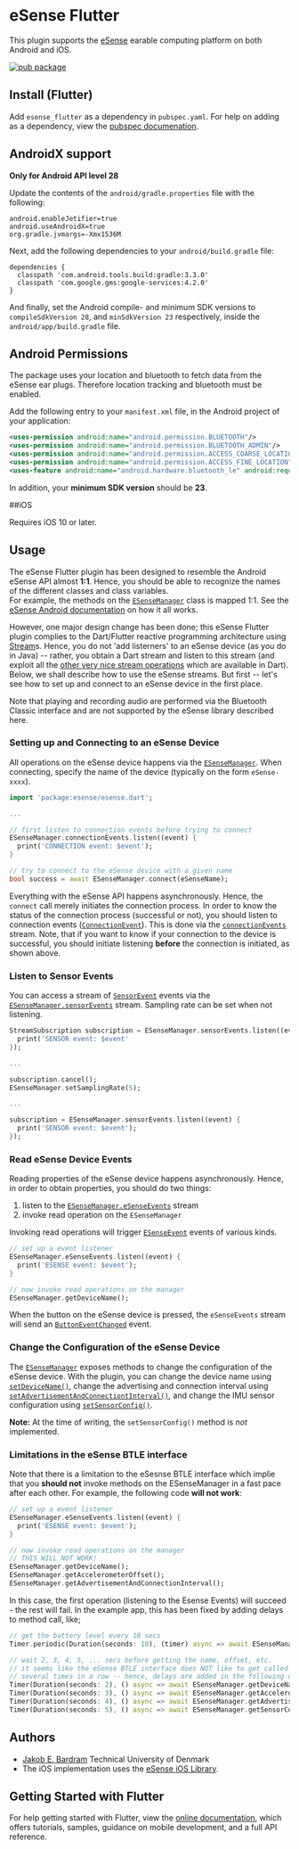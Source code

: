# eSense Flutter

This plugin supports the [eSense](http://www.esense.io) earable computing platform on both Android and iOS.


[![pub package](https://img.shields.io/pub/v/esense_flutter.svg)](https://pub.dartlang.org/packages/esense_flutter)

## Install (Flutter)
Add ```esense_flutter``` as a dependency in  `pubspec.yaml`.
For help on adding as a dependency, view the [pubspec documenation](https://flutter.io/using-packages/).

## AndroidX support
**Only for Android API level 28**

Update the contents of the `android/gradle.properties` file with the following:
```
android.enableJetifier=true
android.useAndroidX=true
org.gradle.jvmargs=-Xmx1536M
```

Next, add the following dependencies to your `android/build.gradle` file:
```
dependencies {
  classpath 'com.android.tools.build:gradle:3.3.0'
  classpath 'com.google.gms:google-services:4.2.0'
} 
```

And finally, set the Android compile- and minimum SDK versions to `compileSdkVersion 28`, 
and `minSdkVersion 23` respectively, inside the `android/app/build.gradle` file.

## Android Permissions
The package uses your location and bluetooth to fetch data from the eSense ear plugs.
Therefore location tracking and bluetooth must be enabled.

Add the following entry to your `manifest.xml` file, in the Android project of your application:

```xml
<uses-permission android:name="android.permission.BLUETOOTH"/>
<uses-permission android:name="android.permission.BLUETOOTH_ADMIN"/>
<uses-permission android:name="android.permission.ACCESS_COARSE_LOCATION" />
<uses-permission android:name="android.permission.ACCESS_FINE_LOCATION" />
<uses-feature android:name="android.hardware.bluetooth_le" android:required="true"/>
```

In addition, your __minimum SDK version__ should be __23__.

##iOS

Requires iOS 10 or later.

## Usage

The eSense Flutter plugin has been designed to resemble the Android eSense API almost __1:1__. Hence, you should be able
to recognize the names of the different classes and class variables.  
For example, the methods on the [`ESenseManager`](https://pub.dev/documentation/esense/latest/esense/ESenseManager-class.html) class is mapped 1:1. 
See the [eSense Android documentation](http://www.esense.io/share/eSense-Android-Library.pdf) on how it all works.

However, one major design change has been done; this eSense Flutter plugin complies to the Dart/Flutter reactive programming 
architecture using [Stream](https://api.dartlang.org/stable/2.4.0/dart-async/Stream-class.html)s.
Hence, you do not 'add listerners' to an eSense device (as you do in Java) -- rather, you obtain a Dart stream and listen
to this stream (and exploit all the [other very nice stream operations](https://dart.dev/tutorials/language/streams) which are available in Dart).
Below, we shall describe how to use the eSense streams. 
But first -- let's see how to set up and connect to an eSense device in the first place.

Note that playing and recording audio are performed via the Bluetooth Classic interface and are not 
supported by the eSense library described here.



### Setting up and Connecting to an eSense Device

All operations on the eSense device happens via the [`ESenseManager`](https://pub.dev/documentation/esense/latest/esense/ESenseManager-class.html).
When connecting, specify the name of the device (typically on the form `eSense-xxxx`).

```dart
import 'package:esense/esense.dart';

...

// first listen to connection events before trying to connect
ESenseManager.connectionEvents.listen((event) {
  print('CONNECTION event: $event');
}

// try to connect to the eSense device with a given name
bool success = await ESenseManager.connect(eSenseName);
```

Everything with the eSense API happens asynchronously. Hence, the `connect` call merely initiates the connection
process. In order to know the status of the connection process (successful or not), you should listen to 
connection events ([`ConnectionEvent`](https://pub.dev/documentation/esense/latest/esense/ConnectionEvent-class.html)).
This is done via the [`connectionEvents`](https://pub.dev/documentation/esense/latest/esense/ESenseManager/connectionEvents.html) stream.
Note, that if you want to know if your connection to the device is successful, you should initiate listening
__before__ the connection is initiated, as shown above.

### Listen to Sensor Events

You can access a stream of [`SensorEvent`](https://pub.dev/documentation/esense/latest/esense/SensorEvent-class.html) 
events via the [`ESenseManager.sensorEvents`](https://pub.dev/documentation/esense/latest/esense/ESenseManager/sensorEvents.html) stream.
Sampling rate can be set when not listening.

`````dart
StreamSubscription subscription = ESenseManager.sensorEvents.listen((event) {
  print('SENSOR event: $event'
});

...

subscription.cancel();
ESenseManager.setSamplingRate(5);

... 

subscription = ESenseManager.sensorEvents.listen((event) {
  print('SENSOR event: $event');
});
`````

### Read eSense Device Events

Reading properties of the eSense device happens asynchronously. Hence, in order to obtain properties, you should 
do two things:

  1. listen to the [`ESenseManager.eSenseEvents`](https://pub.dev/documentation/esense/latest/esense/ESenseManager/eSenseEvents.html) stream
  2. invoke read operation on the `ESenseManager`
  
Invoking read operations will trigger [`ESenseEvent`](https://pub.dev/documentation/esense/latest/esense/ESenseEvent-class.html) events of various kinds.

`````dart
// set up a event listener
ESenseManager.eSenseEvents.listen((event) {
  print('ESENSE event: $event');
}

// now invoke read operations on the manager
ESenseManager.getDeviceName();
`````

When the button on the eSense device is pressed, the `eSenseEvents` stream will send an [`ButtonEventChanged`](https://pub.dev/documentation/esense/latest/esense/ButtonEventChanged-class.html) event.


### Change the Configuration of the eSense Device

The [`ESenseManager`](https://pub.dev/documentation/esense/latest/esense/ESenseManager-class.html) exposes methods 
to change the configuration of the eSense device. 
With the plugin, you can change the device name using [`setDeviceName()`](https://pub.dev/documentation/esense/latest/esense/ESenseManager/setDeviceName.html), 
change the advertising and connection interval using [`setAdvertisementAndConnectiontInterval()`](https://pub.dev/documentation/esense/latest/esense/ESenseManager/setAdvertisementAndConnectiontInterval.html), 
and change the IMU sensor configuration using [`setSensorConfig()`](https://pub.dev/documentation/esense/latest/esense/ESenseManager/setSensorConfig.html).

__Note:__ At the time of writing, the `setSensorConfig()` method is _not_ implemented.

### Limitations in the eSense BTLE interface

Note that there is a limitation to the eSesnse BTLE interface which implie that you __should not__ 
invoke methods on the ESenseManager in a fast pace after each other.
For example, the following code __will not work__:

`````dart
// set up a event listener
ESenseManager.eSenseEvents.listen((event) {
  print('ESENSE event: $event');
}

// now invoke read operations on the manager
// THIS WILL NOT WORK!
ESenseManager.getDeviceName();
ESenseManager.getAccelerometerOffset();
ESenseManager.getAdvertisementAndConnectionInterval();
`````

In this case, the first operation (listening to the Esense Events) will succeed - the rest will fail.
In the example app, this has been fixed by adding delays to method call, like;

```dart
// get the battery level every 10 secs
Timer.periodic(Duration(seconds: 10), (timer) async => await ESenseManager.getBatteryVoltage());

// wait 2, 3, 4, 5, ... secs before getting the name, offset, etc.
// it seems like the eSense BTLE interface does NOT like to get called
// several times in a row -- hence, delays are added in the following calls
Timer(Duration(seconds: 2), () async => await ESenseManager.getDeviceName());
Timer(Duration(seconds: 3), () async => await ESenseManager.getAccelerometerOffset());
Timer(Duration(seconds: 4), () async => await ESenseManager.getAdvertisementAndConnectionInterval());
Timer(Duration(seconds: 5), () async => await ESenseManager.getSensorConfig());
```

## Authors

 * [Jakob E. Bardram](http://www.bardram.net) Technical University of Denmark
 * The iOS implementation uses the [eSense iOS Library](https://github.com/tetujin/ESense).


## Getting Started with Flutter

For help getting started with Flutter, view the 
[online documentation](https://flutter.dev/docs), which offers tutorials, 
samples, guidance on mobile development, and a full API reference.
